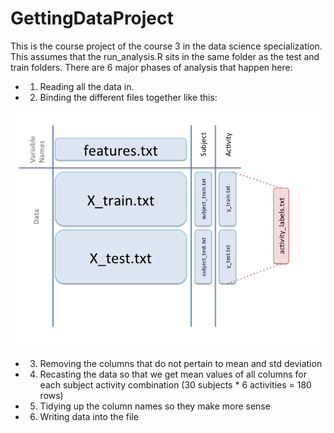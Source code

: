 GettingDataProject
==================

This is the course project of the course 3 in the data science specialization. 
This assumes that the run_analysis.R sits in the same folder as the test and train folders. 
There are 6 major phases of analysis that happen here:

- 1. Reading all the data in.
- 2. Binding the different files together like this:

![image from redmond barry building unimelb](data.png)

- 3. Removing the columns that do not pertain to mean and std deviation
- 4. Recasting the data so that we get mean values of all columns for each subject activity combination (30 subjects * 6 activities = 180 rows)
- 5. Tidying up the column names so they make more sense
- 6. Writing data into the file